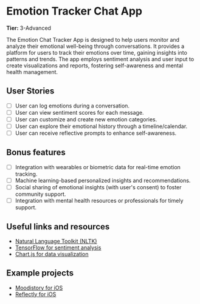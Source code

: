 # Emotion Tracker Chat App

**Tier:** 3-Advanced

The Emotion Chat Tracker App is designed to help users monitor and analyze their emotional well-being through conversations. 
It provides a platform for users to track their emotions over time, gaining insights into patterns and trends. 
The app employs sentiment analysis and user input to create visualizations and reports, fostering self-awareness and mental health management.


## User Stories

-   [ ] User can log emotions during a conversation.
-   [ ] User can view sentiment scores for each message.
-   [ ] User can customize and create new emotion categories.
-   [ ] User can explore their emotional history through a timeline/calendar.
-   [ ] User can receive reflective prompts to enhance self-awareness.

## Bonus features

-   [ ] Integration with wearables or biometric data for real-time emotion tracking.
-   [ ] Machine learning-based personalized insights and recommendations.
-   [ ] Social sharing of emotional insights (with user's consent) to foster community support.
-   [ ] Integration with mental health resources or professionals for timely support.

## Useful links and resources

- [Natural Language Toolkit (NLTK)](https://www.nltk.org/)
- [TensorFlow for sentiment analysis](https://www.tensorflow.org/text/tutorials/text_classification_rnn)
- [Chart.js for data visualization](https://www.chartjs.org/)

## Example projects

- [Moodistory for iOS](https://apps.apple.com/us/app/emotion-tracker-moodistory/id1335347860)
- [Reflectly for iOS](https://apps.apple.com/us/app/reflectly-journal-ai-diary/id1241229134)
